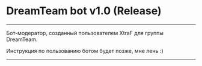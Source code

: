 # DreamTeam bot v1.0 (Release)
____
Бот-модератор, созданный пользователем XtraF для группы DreamTeam.

Инструкция по пользованию ботом будет позже, мне лень :)
____